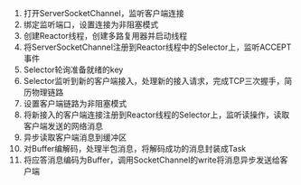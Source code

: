 1. 打开ServerSocketChannel，监听客户端连接
2. 绑定监听端口，设置连接为非阻塞模式
3. 创建Reactor线程，创建多路复用器并启动线程
4. 将ServerSocketChannel注册到Reactor线程中的Selector上，监听ACCEPT事件
5. Selector轮询准备就绪的key
6. Selector监听到新的客户端接入，处理新的接入请求，完成TCP三次握手，简历物理链路
7. 设置客户端链路为非阻塞模式
8. 将新接入的客户端连接注册到Reactor线程的Selector上，监听读操作，读取客户端发送的网络消息
9. 异步读取客户端消息到缓冲区
10. 对Buffer编解码，处理半包消息，将解码成功的消息封装成Task
11. 将应答消息编码为Buffer，调用SocketChannel的write将消息异步发送给客户端